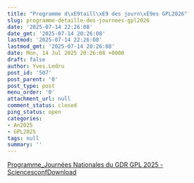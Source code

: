 ```yaml
---
title: "Programme d\xE9taill\xE9 des journ\xE9es GPL2026"
slug: programme-detaille-des-journees-gpl2026
date: '2025-07-14 22:26:08'
date_gmt: '2025-07-14 20:26:08'
lastmod: '2025-07-14 22:26:08'
lastmod_gmt: '2025-07-14 20:26:08'
date: Mon, 14 Jul 2025 20:26:08 +0000
draft: false
author: Yves.Ledru
post_id: '507'
post_parent: '0'
post_type: post
menu_order: '0'
attachment_url: null
comment_status: closed
ping_status: open
categories:
- An2025
- GPL2025
tags: null
summary: ''
---
```


[Programme_Journées Nationales du GDR GPL 2025 - Sciencesconf](https://gdr-gpl.cnrs.fr/wp-content/uploads/2025/07/Programme_Journees-Nationales-du-GDR-GPL-2025-Sciencesconf.pdf)[Download](https://gdr-gpl.cnrs.fr/wp-content/uploads/2025/07/Programme_Journees-Nationales-du-GDR-GPL-2025-Sciencesconf.pdf)
